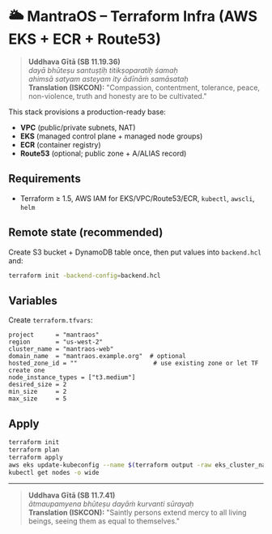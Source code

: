 # 🌥️ MantraOS – Terraform Infra (AWS EKS + ECR + Route53)

> **Uddhava Gītā (SB 11.19.36)**  
> *dayā bhūteṣu santuṣṭiḥ titikṣoparatiḥ śamaḥ*  
> *ahimsā satyam asteyam ity ādīnāṁ samāsataḥ*  
> **Translation (ISKCON):** "Compassion, contentment, tolerance, peace, non-violence, truth and honesty are to be cultivated."

This stack provisions a production-ready base:
- **VPC** (public/private subnets, NAT)
- **EKS** (managed control plane + managed node groups)
- **ECR** (container registry)
- **Route53** (optional; public zone + A/ALIAS record)

## Requirements

- Terraform ≥ 1.5, AWS IAM for EKS/VPC/Route53/ECR, `kubectl`, `awscli`, `helm`

## Remote state (recommended)

Create S3 bucket + DynamoDB table once, then put values into `backend.hcl` and:

```bash
terraform init -backend-config=backend.hcl
```

## Variables

Create `terraform.tfvars`:

```hcl
project      = "mantraos"
region       = "us-west-2"
cluster_name = "mantraos-web"
domain_name  = "mantraos.example.org"  # optional
hosted_zone_id = ""                     # use existing zone or let TF create one
node_instance_types = ["t3.medium"]
desired_size = 2
min_size     = 2
max_size     = 5
```

## Apply

```bash
terraform init
terraform plan
terraform apply
aws eks update-kubeconfig --name $(terraform output -raw eks_cluster_name) --region $(terraform output -raw region)
kubectl get nodes -o wide
```

---

> **Uddhava Gītā (SB 11.7.41)**  
> *ātmaupamyena bhūteṣu dayāṁ kurvanti sūrayaḥ*  
> **Translation (ISKCON):** "Saintly persons extend mercy to all living beings, seeing them as equal to themselves."
